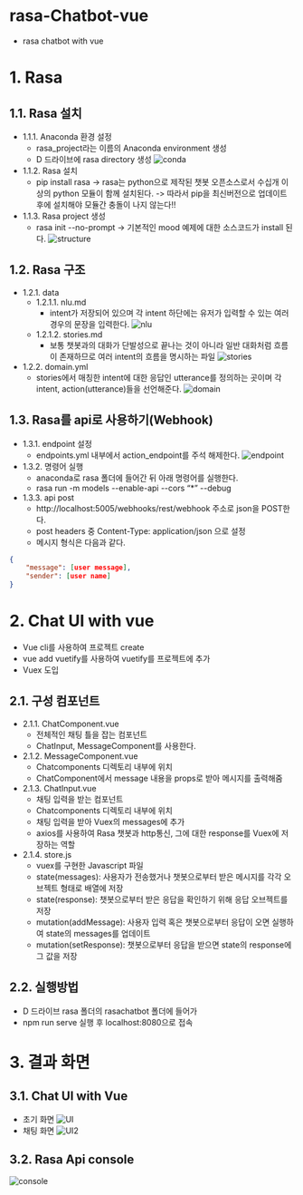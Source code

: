 # rasa-Chatbot-vue
- rasa chatbot with vue

# 1. Rasa
## 1.1. Rasa 설치
- 1.1.1. Anaconda 환경 설정
    - rasa_project라는 이름의 Anaconda environment 생성
    - D 드라이브에 rasa directory 생성
![conda](./imgs/conda.png)
- 1.1.2. Rasa 설치
    - pip install rasa
    -> rasa는 python으로 제작된 챗봇 오픈소스로서 수십개 이상의 python 모듈이 함께 설치된다.
    -> 따라서 pip을 최신버전으로 업데이트 후에 설치해야 모듈간 충돌이 나지 않는다!!
- 1.1.3. Rasa project 생성
    - rasa init --no-prompt
    -> 기본적인 mood 예제에 대한 소스코드가 install 된다.
![structure](./imgs/structure.png)

## 1.2. Rasa 구조
- 1.2.1. data
    - 1.2.1.1. nlu.md
        - intent가 저장되어 있으며 각 intent 하단에는 유저가 입력할 수 있는 여러 경우의 문장을 입력한다.
![nlu](./imgs/nlu.png)
    - 1.2.1.2. stories.md
        - 보통 챗봇과의 대화가 단발성으로 끝나는 것이 아니라 일반 대화처럼 흐름이 존재하므로 여러 intent의 흐름을 명시하는 파일
![stories](./imgs/stories.png)
- 1.2.2. domain.yml
    - stories에서 매칭한 intent에 대한 응답인 utterance를 정의하는 곳이며 각 intent, action(utterance)들을 선언해준다.
![domain](./imgs/domain.png)

## 1.3. Rasa를 api로 사용하기(Webhook)
- 1.3.1. endpoint 설정
    - endpoints.yml 내부에서 action_endpoint를 주석 해제한다.
![endpoint](./imgs/endpoint.png)
- 1.3.2. 명령어 실행
    - anaconda로 rasa 폴더에 들어간 뒤 아래 명령어를 실행한다.
    - rasa run -m models --enable-api --cors “*” --debug
- 1.3.3. api post
    - http://localhost:5005/webhooks/rest/webhook 주소로 json을 POST한다.
    - post headers 중 Content-Type: application/json 으로 설정
    - 메시지 형식은 다음과 같다.
```json
{
    "message": [user message],
    "sender": [user name]
}
```

# 2. Chat UI with vue
- Vue cli를 사용하여 프로젝트 create
- vue add vuetify를 사용하여 vuetify를 프로젝트에 추가
- Vuex 도입

## 2.1. 구성 컴포넌트
- 2.1.1. ChatComponent.vue
    - 전체적인 채팅 틀을 잡는 컴포넌트
    - ChatInput, MessageComponent를 사용한다.
- 2.1.2. MessageComponent.vue
    - Chatcomponents 디렉토리 내부에 위치
    - ChatComponent에서 message 내용을 props로 받아 메시지를 출력해줌
- 2.1.3. ChatInput.vue
    - 채팅 입력을 받는 컴포넌트
    - Chatcomponents 디렉토리 내부에 위치
    - 채팅 입력을 받아 Vuex의 messages에 추가
    - axios를 사용하여 Rasa 챗봇과 http통신, 그에 대한 response를 Vuex에 저장하는 역할
- 2.1.4. store.js
    - vuex를 구현한 Javascript 파일
    - state(messages): 사용자가 전송했거나 챗봇으로부터 받은 메시지를 각각 오브젝트 형태로 배열에 저장
    - state(response): 챗봇으로부터 받은 응답을 확인하기 위해 응답 오브젝트를 저장
    - mutation(addMessage): 사용자 입력 혹은 챗봇으로부터 응답이 오면 실행하여 state의 messages를 업데이트
    - mutation(setResponse): 챗봇으로부터 응답을 받으면 state의 response에 그 값을 저장

## 2.2. 실행방법
- D 드라이브 rasa 폴더의 rasachatbot 폴더에 들어가
- npm run serve 실행 후 localhost:8080으로 접속


# 3. 결과 화면
## 3.1. Chat UI with Vue
- 초기 화면
![UI](./imgs/UI.png)
- 채팅 화면
![UI2](./imgs/UI2.png)
## 3.2. Rasa Api console
![console](./imgs/console.png)
